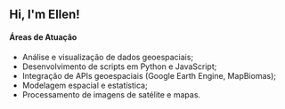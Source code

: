 ## Hi, I'm Ellen!

#### Áreas de Atuação
- Análise e visualização de dados geoespaciais;
- Desenvolvimento de scripts em Python e JavaScript;
- Integração de APIs geoespaciais (Google Earth Engine, MapBiomas);
- Modelagem espacial e estatística;
- Processamento de imagens de satélite e mapas.




